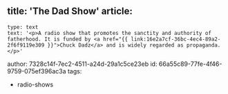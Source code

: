 title: 'The Dad Show'
article:
  -
    type: text
    text: '<p>A radio show that promotes the sanctity and authority of fatherhood. It is funded by <a href="{{ link:16e2a7cf-36bc-4ec4-89a2-2f6f9119e309 }}">Chuck Dadz</a> and is widely regarded as propaganda.</p>'
author: 7328c14f-7ec2-4511-a24d-29a1c5ce23eb
id: 66a55c89-77fe-4f46-9759-075ef396ac3a
tags:
  - radio-shows
